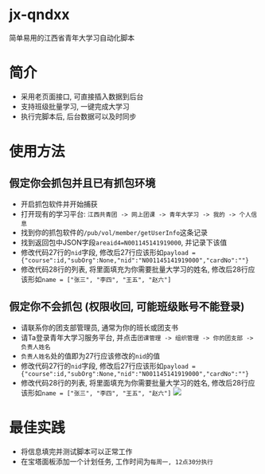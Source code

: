 # jx-qndxx
简单易用的江西省青年大学习自动化脚本

# 简介
* 采用老页面接口, 可直接插入数据到后台
* 支持班级批量学习, 一键完成大学习
* 执行完脚本后, 后台数据可以及时同步

# 使用方法
## 假定你会抓包并且已有抓包环境
* 开启抓包软件并开始捕获
* 打开现有的学习平台: `江西共青团 -> 网上团课 -> 青年大学习 -> 我的 -> 个人信息`
* 找到你的抓包软件的`/pub/vol/member/getUserInfo`这条记录
* 找到返回包中JSON字段`areaid4=N001145141919000`, 并记录下该值
* 修改代码27行的`nid`字段, 修改后27行应该形如`payload = {"course":id,"subOrg":None,"nid":"N001145141919000","cardNo":""}`
* 修改代码28行的列表, 将里面填充为你需要批量大学习的姓名, 修改后28行应该形如`name = ["张三", "李四", "王五", "赵六"]`

## 假定你不会抓包 (权限收回, 可能班级账号不能登录)
* 请联系你的团支部管理员, 通常为你的班长或团支书
* 请Ta登录青年大学习服务平台, 并点击`团课管理 -> 组织管理 -> 你的团支部 -> 负责人姓名`
* `负责人姓名`处的值即为27行应该修改的`nid`的值
* 修改代码27行的`nid`字段, 修改后27行应该形如`payload = {"course":id,"subOrg":None,"nid":"N001145141919000","cardNo":""}`
* 修改代码28行的列表, 将里面填充为你需要批量大学习的姓名, 修改后28行应该形如`name = ["张三", "李四", "王五", "赵六"]`
![](https://s2.loli.net/2023/02/27/6I1k4gdReqHLUBl.png)


# 最佳实践
* 将信息填完并测试脚本可以正常工作
* 在宝塔面板添加一个计划任务, 工作时间为`每周一, 12点30分执行`
